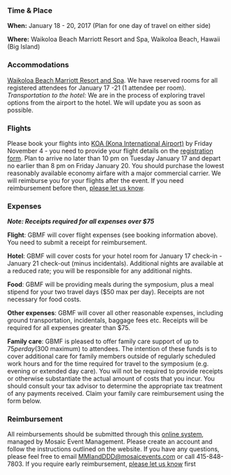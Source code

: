 ### Time & Place

**When:** January 18 - 20, 2017 (Plan for one day of travel on either side) 

**Where:** Waikoloa Beach Marriott Resort and Spa, Waikoloa Beach, Hawaii (Big Island)

### Accommodations

[Waikoloa Beach Marriott Resort and Spa](http://www.marriott.com/hotels/travel/koamc-waikoloa-beach-marriott-resort-and-spa/). We have reserved rooms for all registered attendees for January 17 -21 (1 attendee per room). _Transportation to the hotel:_ We are in the process of exploring travel options from the airport to the hotel. We will update you as soon as possible.

### Flights 

Please book your flights into [KOA (Kona International Airport)](http://hawaii.gov/koa) by Friday November 4 - you need to provide your flight details on the [registration form](https://goo.gl/forms/QZ0QmBJs6vuO7yl33). Plan to arrive no later than 10 pm on Tuesday January 17 and depart no earlier than 8 pm on Friday January 20. You should purchase the lowest reasonably available economy airfare with a major commercial carrier. We will reimburse you for your flights after the event. If you need reimbursement before then, [please let us know](mailto:natalie.caulk@moore.org).

### Expenses

_**Note: Receipts required for all expenses over $75**_

**Flight**: GBMF will cover flight expenses (see booking information above). You need to submit a receipt for reimbursement.

**Hotel**: GBMF will cover costs for your hotel room for January 17 check-in - January 21 check-out (minus incidentals). Additional nights are available at a reduced rate; you will be responsible for any additional nights.

**Food**: GBMF will be providing meals during the symposium, plus a meal stipend for your two travel days ($50 max per day). Receipts are not necessary for food costs.

**Other expenses**: GBMF will cover all other reasonable expenses, including ground transportation, incidentals, baggage fees etc. Receipts will be required for all expenses greater than $75. 

**Family care**: GBMF is pleased to offer family care support of up to $75 per day ($300 maximum) to attendees. The intention of these funds is to cover additional care for family members outside of regularly scheduled work hours and for the time required for travel to the symposium (e.g. evening or extended day care). You will not be required to provide receipts or otherwise substantiate the actual amount of costs that you incur. You should consult your tax advisor to determine the appropriate tax treatment of any payments received. Claim your family care reimbursement using the form below.

### Reimbursement

All reimbursements should be submitted through this [online system](https://www.mosaicevents.com/moore2017MMIandDDDearlycareersummit/), managed by Mosaic Event Management. Please create an account and follow the instructions outlined on the website. If you have any questions, please feel free to email [MMIandDDD@mosaicevents.com](mailto:MMIandDDD@mosaicevents.com) or call 415-848-7803. If you require early reimbursement, [please let us know](mailto:natalie.caulk@moore.org) first
<!-- 
1. Receipts for expenses greater than $75
1. Moore Reimbursement Form: [xlsx](https://github.com/DDD-Moore/early-career-hawaii/blob/master/Reimbursement_Form.xlsx?raw=true) or [google sheet](https://docs.google.com/spreadsheets/d/1mlPZCDFPEXDA0xwcQi0fbJoIVS3v8e7uScT9NdgAk_4/edit?usp=sharing)
1. [W-9 Tax form (PDF)](https://github.com/DDD-Moore/early-career-hawaii/raw/master/W-9.pdf) 
1. **Either** [CA-590 form (PDF)](https://github.com/DDD-Moore/early-career-hawaii/raw/master/CA_590.pdf) for California residents **OR** a [CA-587 form (PDF)](https://github.com/DDD-Moore/early-career-hawaii/raw/master/CA_587.pdf) for non-California residents. For CA-587, you only need to fill out Part II and sign.
1. _Optional:_ If you would prefer to receive an electronic funds transfer instead of a check, please fill out this EFT form: [docx](https://github.com/DDD-Moore/early-career-hawaii/blob/master/EFT.docx?raw=true) or [Google Doc](https://docs.google.com/document/d/18mkzG7gixwb_iPW6hAfHxX-JLlMf_0IHnEYZR1jtjFE/edit?usp=sharing).

Email these to [natalie.caulk@moore.org](mailto:natalie.caulk@moore.org) after the event. If you need reimbursement before the event, please [let us know](mailto:natalie.caulk@moore.org). -->
